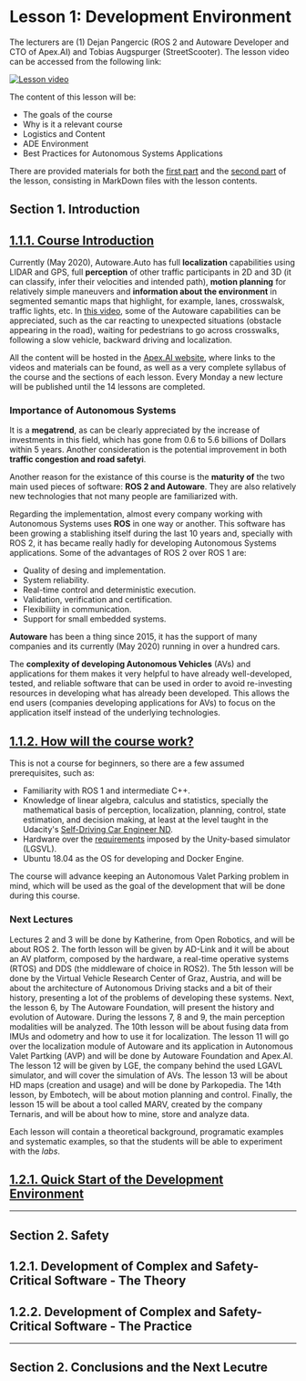 # Lesson 1: Development Environment
The lecturers are (1) Dejan Pangercic (ROS 2 and Autoware Developer and CTO of Apex.AI) and Tobias Augspurger (StreetScooter). The lesson video can be accessed from the following link:

[![Lesson video](https://img.youtube.com/vi/XTmlhvlmcf8/0.jpg)](https://www.youtube.com/watch?v=XTmlhvlmcf8)

The content of this lesson will be:

- The goals of the course
- Why is it a relevant course
- Logistics and Content
- ADE Environment
- Best Practices for Autonomous Systems Applications

There are provided materials for both the [first part](https://gitlab.com/ApexAI/autowareclass2020/-/blob/master/lectures/01_DevelopmentEnvironment/devenv.md) and the [second part](https://gitlab.com/ApexAI/autowareclass2020/-/blob/master/lectures/01_DevelopmentEnvironment/devenv2.md) of the lesson, consisting in MarkDown files with the lesson contents.

## Section 1. Introduction
## [1.1.1. Course Introduction](https://youtu.be/XTmlhvlmcf8?t=75)
Currently (May 2020), Autoware.Auto has full **localization** capabilities using LIDAR and GPS, full **perception** of other traffic participants in 2D and 3D (it can classify, infer their velocities and intended path), **motion planning** for relatively simple maneuvers and **information about the environment** in segmented semantic maps that highlight, for example, lanes, crosswalsk, traffic lights, etc. In [this video](https://www.youtube.com/watch?v=kn2bIU_g0oY), some of the Autoware capabilities can be appreciated, such as the car reacting to unexpected situations (obstacle appearing in the road), waiting for pedestrians to go across crosswalks, following a slow vehicle, backward driving and localization.

All the content will be hosted in the [Apex.AI website](https://www.apex.ai/autoware-course), where links to the videos and materials can be found, as well as a very complete syllabus of the course and the sections of each lesson.	 Every Monday a new lecture will be published until the 14 lessons are completed.

### Importance of Autonomous Systems
It is a **megatrend**, as can be clearly appreciated by the increase of investments in this field, which has gone from 0.6 to 5.6 billions of Dollars within 5 years. Another consideration is the potential improvement in both **traffic congestion and road safetyi**.

Another reason for the existance of this course is the **maturity of** the two main used pieces of software: **ROS 2 and Autoware**. They are also relatively new technologies that not many people are familiarized with.

Regarding the implementation, almost every company working with Autonomous Systems uses **ROS** in one way or another. This software has been growing a stablishing itself during the last 10 years and, specially with ROS 2, it has became really hadly for developing Autonomous Systems applications. Some of the advantages of ROS 2 over ROS 1 are:

- Quality of desing and implementation.
- System reliability.
- Real-time control and deterministic execution.
- Validation, verification and certification.
- Flexibiliity in communication.
- Support for small embedded systems.

**Autoware** has been a thing since 2015, it has the support of many companies and its currently (May 2020) running in over a hundred cars.

The **complexity of developing Autonomous Vehicles** (AVs) and applications for them makes it very helpful to have already well-developed, tested, and reliable software that can be used in order to avoid re-investing resources in developing what has already been developed. This allows the end users (companies developing applications for AVs) to focus on the application itself instead of the underlying technologies.


## [1.1.2. How will the course work?](https://youtu.be/XTmlhvlmcf8?t=795)
This is not a course for beginners, so there are a few assumed prerequisites, such as:

- Familiarity with ROS 1 and intermediate C++.
- Knowledge of linear algebra, calculus and statistics, specially the mathematical basis of perception, localization, planning, control, state estimation, and decision making, at least at the level taught in the Udacity's [Self-Driving Car Engineer ND](https://www.udacity.com/course/self-driving-car-engineer-nanodegree--nd013).
- Hardware over the [requirements](https://www.lgsvlsimulator.com/docs/faq/#what-are-the-recommended-system-specs-what-are-the-minimum-required-system-specs) imposed by the Unity-based simulator (LGSVL).
- Ubuntu 18.04 as the OS for developing and Docker Engine.

The course will advance keeping an Autonomous Valet Parking problem in mind, which will be used as the goal of the development that will be done during this course.

### Next Lectures
Lectures 2 and 3 will be done by Katherine, from Open Robotics, and will be about ROS 2. The forth lesson will be given by AD-Link and it will be about an AV platform, composed by the hardware, a real-time operative systems (RTOS) and DDS (the middleware of choice in ROS2). The 5th lesson will be done by the Virtual Vehicle Research Center of Graz, Austria, and will be about the architecture of Autonomous Driving stacks and a bit of their history, presenting a lot of the problems of developing these systems. Next, the lesson 6, by The Autoware Foundation, will present the history and evolution of Autoware. During the lessons 7, 8 and 9, the main perception modalities will be analyzed. The 10th lesson will be about fusing data from IMUs and odometry and how to use it for localization. The lesson 11 will go over the localization module of Autoware and its application in Autonomous Valet Partking (AVP) and will be done by Autoware Foundation and Apex.AI. The lesson 12 will be given by LGE, the company behind the used LGAVL simulator, and will cover the simulation of AVs. The lesson 13 will be about HD maps (creation and usage) and will be done by Parkopedia. The 14th lesson, by Embotech, will be about motion planning and control. Finally, the lesson 15 will be about a tool called MARV, created by the company Ternaris, and will be about how to mine, store and analyze data.

Each lesson will contain a theoretical background, programatic examples and systematic examples, so that the students will be able to experiment with the *labs*.


## [1.2.1. Quick Start of the Development Environment](https://youtu.be/XTmlhvlmcf8?t=1379)

---

## Section 2. Safety
## 1.2.1. Development of Complex and Safety-Critical Software - The Theory


## 1.2.2. Development of Complex and Safety-Critical Software - The Practice


---


## Section 2. Conclusions and the Next Lecutre


